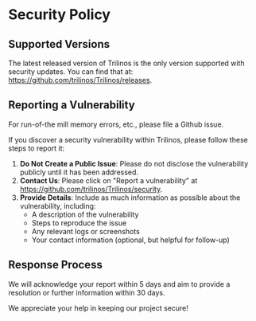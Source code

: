 # Security Policy

## Supported Versions

The latest released version of Trilinos is the only version supported with security updates.  You can find that at: https://github.com/trilinos/Trilinos/releases.

## Reporting a Vulnerability

For run-of-the mill memory errors, etc., please file a Github issue.  

If you discover a security vulnerability within Trilinos, please follow these steps to report it:

1. **Do Not Create a Public Issue**: Please do not disclose the vulnerability publicly until it has been addressed.
2. **Contact Us**: Please click on "Report a vulnerability" at https://github.com/trilinos/Trilinos/security.
3. **Provide Details**: Include as much information as possible about the vulnerability, including:
   - A description of the vulnerability
   - Steps to reproduce the issue
   - Any relevant logs or screenshots
   - Your contact information (optional, but helpful for follow-up)
  
## Response Process

We will acknowledge your report within 5 days and aim to provide a resolution or further information within 30 days. 

We appreciate your help in keeping our project secure!
